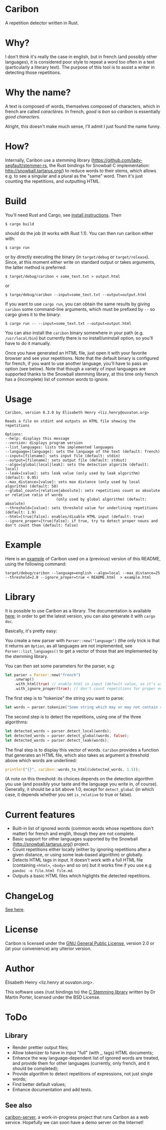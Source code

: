 Caribon
=======

A repetition detector written in Rust.

Why?
====

I don't think it's really the case in english, but in french (and
possibly other languages), it is considered poor style to repeat a
word too often in a text (particularly a literary text). The purpose
of this tool is to assist a writer in detecting those repetitions.

Why the name?
=============

A text is composed of words, themselves composed of characters, which
in french are called *caractères*. In french, *good* is *bon* so
*caribon* is essentially *good characters*.

Alright, this doesn't make much sense, I'll admit I just found the
name funny.

How?
====

Internally, Caribon use a stemming library
(https://github.com/lady-segfault/stemmer-rs, the Rust bindings for
Snowball C implementation: http://snowball.tartarus.org/) to reduce
words to their stems, which allows e.g. to see a singular and a plural
as the "same" word. Then it's just counting the repetitions, and
outputting HTML.

Build
=====

You'll need Rust and Cargo, see [install instructions](http://www.rust-lang.org/install.html). Then

`$ cargo build`

should do the job (it works with Rust 1.1). You can then run caribon either with:

`$ cargo run`

or by directly executing the binary (in `target/debug` or
`target/release`). Since, at this moment either write on standard
output or takes arguments, the
latter method is preferred:

`$ target/debug/caribon < some_text.txt > output.html`

or

`$ targe/debug/caribon --input=some_text.txt --output=output.html`

If you want to use `cargo run`, you can obtain the same results by giving `caribon` some
command-line arguments, which must be prefixed by `--` so cargo gives
it to the binary: 

`$ cargo run -- --input=some_text.txt --output=output.html`

You can also install the `caribon` binary somewhere in your path
(e.g. `/usr/local/bin`) but currently there is no install/uninstall
option, so you'll have to do it manually.

Once you have generated an HTML file, just open it with your favorite
browser and see your repetitions. Note that the default binary is
configured for french, if you want to use another language, you'll
have to pass an option (see below). Note that though a variety of input
languages are supported thanks to the Snowball stemming library, at
this time only french has a (incomplete) list of common words to
ignore. 

Usage
=====

```
Caribon, version 0.3.0 by Élisabeth Henry <liz.henry@ouvaton.org>

Reads a file on stdint and outputs an HTML file showing the repetitions

Options:
--help: displays this message
--version: displays program version
--list_languages: lists the implemented languages
--language=[language]: sets the language of the text (default: french)
--input=[filename]: sets input file (default: stdin)
--output=[filename]: sets output file (default: stdout)
--algo=[global|local|leak]: sets the detection algoritm (default: local)
--leak=[value]: sets leak value (only used by leak algorithm) (default: 0.95)
--max_distance=[value]: sets max distance (only used by local algorithm) (default: 50)
--global_count=[relative|absolute]: sets repetitions count as absolute or relative ratio of words
                       (only used by global algorithm) (default: absolute)
--threshold=[value]: sets threshold value for underlining repetitions (default: 1.9)
--html=[true|false]: enables/disable HTML input (default: true)
--ignore_proper=[true|false]: if true, try to detect proper nouns and don't count them (default: false)
```

Example
=======

Here is an [example](https://lady-segfault.github.io/caribon-examples/example_readme.html) of Caribon used on a (previous) version of this
README, using the following command:

`target/debug/caribon --language=english --algo=local
--max_distance=25 --threshold=2.0 --ignore_proper=true < README.html  > example.html`

Library
=======
It is possible to use Caribon as a library. The documentation is
available [here](http://lady-segfault.github.io/caribon/); in order to
get the latest version, you can also generate it with
`cargo doc`.

Basically, it's pretty easy:

You create a new parser with `Parser::new("language")` (the only
trick is that it returns an `Option`, as all languages are not
implemented, see `Parser::list_languages()` to get a vector of those
that are implemented by the stemming library.

You can then set some parameters for the parser, e.g:

```rust
let parser = Parser::new("french")
    .unwrap()
    .with_html(true) // enable html in input (default value, so it's useless)
    .with_ignore_proper(true); // don't count repetitions for proper nouns 
```

The first step is to "tokenize" the string you want to parse:

```rust
let words = parser.tokenize("Some string which may or may not contain repetitions");
```

The second step is to detect the repetitions, using one of the three
algorithms:

```rust
let detected_words = parser.detect_local(words); 
let detected_words = parser.detect_global(words, false); 
let detected_words = parser.detect_leak(words);
```

The final step is to display this vector of words. `Caribon` provides
a function that generates an HTML file, which also takes as argument a
threshold above which words are underlined:

```rust
println!("{}", caribon::words_to_html(&detected_words, 1.5));
```

(A note on this threshold: its choices depends on the detection
algorithm you use (and possibly your taste and the language you write
in, of course). Generally, it should be a bit above 1.0, except for
`detect_global` (in which case, it depends whether you set
`is_relative` to true or false).



Current features
================

* Built-in list of ignored words (common words whose repetitions don't
  matter) for french and englih, though they are not complete.
* Basic support for other
  languages supported by the Snowball (http://snowball.tartarus.org/)
  project.
* Count repetitions either locally (either by ignoring repetitions
  after a given distance, or using some leak-based algorithm) or globally.
* Detects HTML tags in input. It doesn't work with a full HTML file
  (containing `<html>`, `<body>` and so on) but it works fine if you
  use e.g `pandoc -o file.html file.md`.
* Outputs a basic HTML files which higlights the detected repetitions.

ChangeLog
=========

[See here](ChangeLog.md).

License
=======

Caribon is licensed under the [GNU General Public License](LICENSE), version 2.0
or (at your convenience) any ulterior version.

Author
======

Élisabeth Henry <liz.henry at ouvaton.org>.

This software uses (rust bindings to) the
[C Stemming library](http://snowball.tartarus.org/dist/libstemmer_c.tgz)
written by Dr Martin Porter, licensed under the BSD License. 

ToDo 
====

Library
-------
* Render prettier output files;
* Allow tokenizer to have in input "full" (with <html>,<head>,<body>
  tags) HTML documents;
* Enhance the way language-dependent list of ignored words are
  treated, and provide them for other languages (currently, only
  french, and it should be completed);
* Provide algorithm to detect repetitions of expressions, not just
  single words;
* Find better default values;
* Enhance documentation and add tests.

See also 
---------

[caribon-server](https://github.com/lady-segfault/caribon-server), a
work-in-progress project that runs Caribon as a web service. Hopefully
we can soon have a demo server on the Internet!
